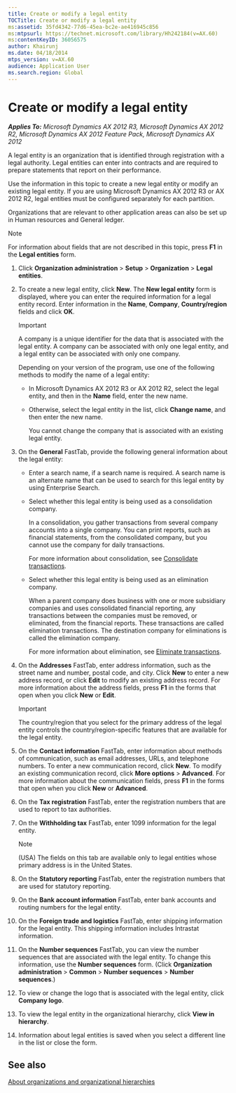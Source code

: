 ```yaml
---
title: Create or modify a legal entity
TOCTitle: Create or modify a legal entity
ms:assetid: 35fd4342-77d6-45ea-bc2e-ae416945c856
ms:mtpsurl: https://technet.microsoft.com/library/Hh242184(v=AX.60)
ms:contentKeyID: 36056575
author: Khairunj
ms.date: 04/18/2014
mtps_version: v=AX.60
audience: Application User
ms.search.region: Global
---
```


# Create or modify a legal entity 


_**Applies To:** Microsoft Dynamics AX 2012 R3, Microsoft Dynamics AX 2012 R2, Microsoft Dynamics AX 2012 Feature Pack, Microsoft Dynamics AX 2012_

A legal entity is an organization that is identified through registration with a legal authority. Legal entities can enter into contracts and are required to prepare statements that report on their performance.

Use the information in this topic to create a new legal entity or modify an existing legal entity. If you are using Microsoft Dynamics AX 2012 R3 or AX 2012 R2, legal entities must be configured separately for each partition.

Organizations that are relevant to other application areas can also be set up in Human resources and General ledger.


> [!NOTE]
> <P>For information about fields that are not described in this topic, press <STRONG>F1</STRONG> in the <STRONG>Legal entities</STRONG> form.</P>



1.  Click **Organization administration** \> **Setup** \> **Organization** \> **Legal entities**.

2.  To create a new legal entity, click **New**. The **New legal entity** form is displayed, where you can enter the required information for a legal entity record. Enter information in the **Name**, **Company**, **Country/region** fields and click **OK**.
    

    > [!IMPORTANT]
    > <P>A company is a unique identifier for the data that is associated with the legal entity. A company can be associated with only one legal entity, and a legal entity can be associated with only one company.</P>

    
    Depending on your version of the program, use one of the following methods to modify the name of a legal entity:
    
      - In Microsoft Dynamics AX 2012 R3 or AX 2012 R2, select the legal entity, and then in the **Name** field, enter the new name.
    
      - Otherwise, select the legal entity in the list, click **Change name**, and then enter the new name.
        
        You cannot change the company that is associated with an existing legal entity.

3.  On the **General** FastTab, provide the following general information about the legal entity:
    
      - Enter a search name, if a search name is required. A search name is an alternate name that can be used to search for this legal entity by using Enterprise Search.
    
      - Select whether this legal entity is being used as a consolidation company.
        
        In a consolidation, you gather transactions from several company accounts into a single company. You can print reports, such as financial statements, from the consolidated company, but you cannot use the company for daily transactions.
        
        For more information about consolidation, see [Consolidate transactions](consolidate-transactions.md).
    
      - Select whether this legal entity is being used as an elimination company.
        
        When a parent company does business with one or more subsidiary companies and uses consolidated financial reporting, any transactions between the companies must be removed, or eliminated, from the financial reports. These transactions are called elimination transactions. The destination company for eliminations is called the elimination company.
        
        For more information about elimination, see [Eliminate transactions](eliminate-transactions.md).

4.  On the **Addresses** FastTab, enter address information, such as the street name and number, postal code, and city. Click **New** to enter a new address record, or click **Edit** to modify an existing address record. For more information about the address fields, press **F1** in the forms that open when you click **New** or **Edit**.
    

    > [!IMPORTANT]
    > <P>The country/region that you select for the primary address of the legal entity controls the country/region-specific features that are available for the legal entity.</P>



5.  On the **Contact information** FastTab, enter information about methods of communication, such as email addresses, URLs, and telephone numbers. To enter a new communication record, click **New**. To modify an existing communication record, click **More options** \> **Advanced**. For more information about the communication fields, press **F1** in the forms that open when you click **New** or **Advanced**.

6.  On the **Tax registration** FastTab, enter the registration numbers that are used to report to tax authorities.

7.  On the **Withholding tax** FastTab, enter 1099 information for the legal entity.
    

    > [!NOTE]
    > <P>(USA) The fields on this tab are available only to legal entities whose primary address is in the United States.</P>



8.  On the **Statutory reporting** FastTab, enter the registration numbers that are used for statutory reporting.

9.  On the **Bank account information** FastTab, enter bank accounts and routing numbers for the legal entity.

10. On the **Foreign trade and logistics** FastTab, enter shipping information for the legal entity. This shipping information includes Intrastat information.

11. On the **Number sequences** FastTab, you can view the number sequences that are associated with the legal entity. To change this information, use the **Number sequences** form. (Click **Organization administration** \> **Common** \> **Number sequences** \> **Number sequences**.)

12. To view or change the logo that is associated with the legal entity, click **Company logo**.

13. To view the legal entity in the organizational hierarchy, click **View in hierarchy**.

14. Information about legal entities is saved when you select a different line in the list or close the form.

## See also

[About organizations and organizational hierarchies](about-organizations-and-organizational-hierarchies.md)

  


